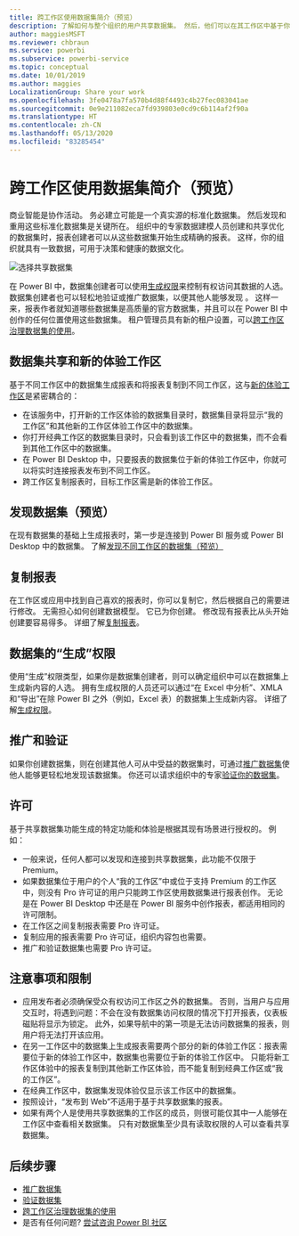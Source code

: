 ```yaml
---
title: 跨工作区使用数据集简介（预览）
description: 了解如何与整个组织的用户共享数据集。 然后，他们可以在其工作区中基于你的数据集生成报表。
author: maggiesMSFT
ms.reviewer: chbraun
ms.service: powerbi
ms.subservice: powerbi-service
ms.topic: conceptual
ms.date: 10/01/2019
ms.author: maggies
LocalizationGroup: Share your work
ms.openlocfilehash: 3fe0478a7fa570b4d88f4493c4b27fec083041ae
ms.sourcegitcommit: 0e9e211082eca7fd939803e0cd9c6b114af2f90a
ms.translationtype: HT
ms.contentlocale: zh-CN
ms.lasthandoff: 05/13/2020
ms.locfileid: "83285454"
---
```

# <a name="intro-to-datasets-across-workspaces-preview"></a>跨工作区使用数据集简介（预览）

商业智能是协作活动。 务必建立可能是一个真实源的标准化数据集。 然后发现和重用这些标准化数据集是关键所在。 组织中的专家数据建模人员创建和共享优化的数据集时，报表创建者可以从这些数据集开始生成精确的报表。 这样，你的组织就具有一致数据，可用于决策和健康的数据文化。

![选择共享数据集](media/service-datasets-across-workspaces/power-bi-select-shared-dataset.png)

在 Power BI 中，数据集创建者可以使用[生成权限](service-datasets-build-permissions.md)来控制有权访问其数据的人选。 数据集创建者也可以轻松地验证或推广数据集，以便其他人能够发现   。 这样一来，报表作者就知道哪些数据集是高质量的官方数据集，并且可以在 Power BI 中创作的任何位置使用这些数据集。 租户管理员具有新的租户设置，可以[跨工作区治理数据集的使用](service-datasets-admin-across-workspaces.md)。

## <a name="dataset-sharing-and-the-new-workspace-experience"></a>数据集共享和新的体验工作区

基于不同工作区中的数据集生成报表和将报表复制到不同工作区，这与[新的体验工作区](../collaborate-share/service-create-the-new-workspaces.md)是紧密耦合的：

- 在该服务中，打开新的工作区体验的数据集目录时，数据集目录将显示“我的工作区”和其他新的工作区体验工作区中的数据集。 
- 你打开经典工作区的数据集目录时，只会看到该工作区中的数据集，而不会看到其他工作区中的数据集。
- 在 Power BI Desktop 中，只要报表的数据集位于新的体验工作区中，你就可以将实时连接报表发布到不同工作区。
- 跨工作区复制报表时，目标工作区需是新的体验工作区。

## <a name="discover-datasets-preview"></a>发现数据集（预览）

在现有数据集的基础上生成报表时，第一步是连接到 Power BI 服务或 Power BI Desktop 中的数据集。 了解[发现不同工作区的数据集（预览）](service-datasets-discover-across-workspaces.md)

## <a name="copy-a-report"></a>复制报表

在工作区或应用中找到自己喜欢的报表时，你可以复制它，然后根据自己的需要进行修改。 无需担心如何创建数据模型。 它已为你创建。 修改现有报表比从头开始创建要容易得多。 详细了解[复制报表](service-datasets-copy-reports.md)。

## <a name="build-permission-for-datasets"></a>数据集的“生成”权限

使用“生成”权限类型，如果你是数据集创建者，则可以确定组织中可以在数据集上生成新内容的人选。 拥有生成权限的人员还可以通过“在 Excel 中分析”、XMLA 和“导出”在除 Power BI 之外（例如，Excel 表）的数据集上生成新内容。 详细了解[生成权限](service-datasets-build-permissions.md)。

## <a name="promotion-and-certification"></a>推广和验证

如果你创建数据集，则在创建其他人可从中受益的数据集时，可通过[推广数据集](service-datasets-promote.md)使他人能够更轻松地发现该数据集。 你还可以请求组织中的专家[验证你的数据集](service-datasets-certify.md)。

## <a name="licensing"></a>许可

基于共享数据集功能生成的特定功能和体验是根据其现有场景进行授权的。 例如：

- 一般来说，任何人都可以发现和连接到共享数据集，此功能不仅限于 Premium。
- 如果数据集位于用户的个人“我的工作区”中或位于支持 Premium 的工作区中，则没有 Pro 许可证的用户只能跨工作区使用数据集进行报表创作。 无论是在 Power BI Desktop 中还是在 Power BI 服务中创作报表，都适用相同的许可限制。
- 在工作区之间复制报表需要 Pro 许可证。
- 复制应用的报表需要 Pro 许可证，组织内容包也需要。
- 推广和验证数据集也需要 Pro 许可证。

## <a name="considerations-and-limitations"></a>注意事项和限制

- 应用发布者必须确保受众有权访问工作区之外的数据集。 否则，当用户与应用交互时，将遇到问题：不会在没有数据集访问权限的情况下打开报表，仪表板磁贴将显示为锁定。 此外，如果导航中的第一项是无法访问数据集的报表，则用户将无法打开该应用。
- 在另一工作区中的数据集上生成报表需要两个部分的新的体验工作区：报表需要位于新的体验工作区中，数据集也需要位于新的体验工作区中。 只能将新工作区体验中的报表复制到其他新工作区体验，而不能复制到经典工作区或“我的工作区”。 
- 在经典工作区中，数据集发现体验仅显示该工作区中的数据集。
- 按照设计，“发布到 Web”不适用于基于共享数据集的报表。
- 如果有两个人是使用共享数据集的工作区的成员，则很可能仅其中一人能够在工作区中查看相关数据集。 只有对数据集至少具有读取权限的人可以查看共享数据集。 

## <a name="next-steps"></a>后续步骤

- [推广数据集](service-datasets-promote.md)
- [验证数据集](service-datasets-certify.md)
- [跨工作区治理数据集的使用](service-datasets-admin-across-workspaces.md)
- 是否有任何问题? [尝试咨询 Power BI 社区](https://community.powerbi.com/)
